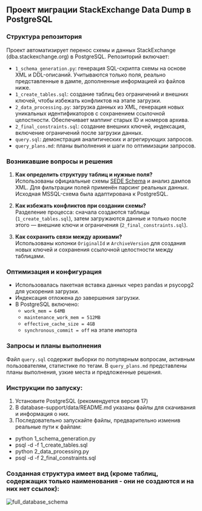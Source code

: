 ## Проект миграции StackExchange Data Dump в PostgreSQL

### Структура репозитория

Проект автоматизирует перенос схемы и данных StackExchange (dba.stackexchange.org) в PostgreSQL. Репозиторий включает:

- `1_schema_generation.py`: генерация SQL-скрипта схемы на основе XML и DDL-описаний. Учитываются только поля, реально представленные в дампе, дополненные информацией из файлов ниже.
- `1_create_tables.sql`: создание таблиц без ограничений и внешних ключей, чтобы избежать конфликтов на этапе загрузки.
- `2_data_processing.py`: загрузка данных из XML, генерация новых уникальных идентификаторов с сохранением ссылочной целостности. Обеспечивает маппинг старых ID и номеров архива.
- `2_final_constraints.sql`: создание внешних ключей, индексация, включение ограничений после загрузки данных.
- `query.sql`: демонстрация аналитических и агрегирующих запросов.
- `query_plans.md`: планы выполнения и шаги по оптимизации запросов.

### Возникавшие вопросы и решения

1. **Как определить структуру таблиц и нужные поля?**  
   Использованы официальные схемы [SEDE Schema](https://sedeschema.github.io) и анализ дампов XML. Для фильтрации полей применён парсинг реальных данных. Исходная MSSQL-схема была адаптирована к PostgreSQL.

2. **Как избежать конфликтов при создании схемы?**  
   Разделение процесса: сначала создаются таблицы (`1_create_tables.sql`), затем загружаются данные и только после этого — внешние ключи и ограничения (`2_final_constraints.sql`).

3. **Как сохранить связи между архивами?**  
   Использованы колонки `OriginalId` и `ArchiveVersion` для создания новых ключей и сохранения ссылочной целостности между таблицами.

### Оптимизация и конфигурация

- Использовалась пакетная вставка данных через pandas и psycopg2 для ускорения загрузки.
- Индексация отложена до завершения загрузки.
- В PostgreSQL включено:
  - `work_mem = 64MB`
  - `maintenance_work_mem = 512MB`
  - `effective_cache_size = 4GB`
  - `synchronous_commit = off` на этапе импорта

### Запросы и планы выполнения

Файл `query.sql` содержит выборки по популярным вопросам, активным пользователям, статистике по тегам. В `query_plans.md` представлены планы выполнения, узкие места и предложенные решения.

### Инструкции по запуску:
1. Установите PostgreSQL (рекомендуется версия 17)
2. В database-support/data/README.md указаны файлы для скачивания и информация о них.
3. Последовательно запускайте файлы, предварительно изменив реальные пути к файлам:
  - python 1_schema_generation.py
  - psql -d <db> -f 1_create_tables.sql
  - python 2_data_processing.py
  - psql -d <db> -f 2_final_constraints.sql

### Созданная структура имеет вид (кроме таблиц, содержащих только наименования - они не создаются и на них нет ссылок):
![full_database_schema](https://github.com/user-attachments/assets/b5bd35ef-75f4-4610-986e-2a67ae9ee379)

